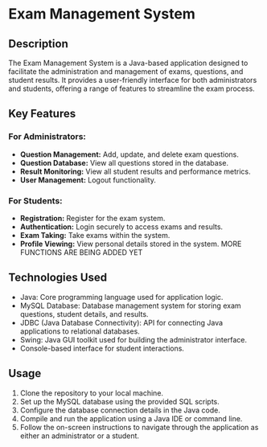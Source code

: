 # Exam Management System

## Description

The Exam Management System is a Java-based application designed to facilitate the administration and management of exams, questions, and student results. It provides a user-friendly interface for both administrators and students, offering a range of features to streamline the exam process.

## Key Features

### For Administrators:

- **Question Management:** Add, update, and delete exam questions.
- **Question Database:** View all questions stored in the database.
- **Result Monitoring:** View all student results and performance metrics.
- **User Management:** Logout functionality.

### For Students:

- **Registration:** Register for the exam system.
- **Authentication:** Login securely to access exams and results.
- **Exam Taking:** Take exams within the system.
- **Profile Viewing:** View personal details stored in the system.
  MORE FUNCTIONS ARE BEING ADDED YET

## Technologies Used

- Java: Core programming language used for application logic.
- MySQL Database: Database management system for storing exam questions, student details, and results.
- JDBC (Java Database Connectivity): API for connecting Java applications to relational databases.
- Swing: Java GUI toolkit used for building the administrator interface.
- Console-based interface for student interactions.

## Usage

1. Clone the repository to your local machine.
2. Set up the MySQL database using the provided SQL scripts.
3. Configure the database connection details in the Java code.
4. Compile and run the application using a Java IDE or command line.
5. Follow the on-screen instructions to navigate through the application as either an administrator or a student.


